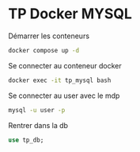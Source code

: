 # TP Docker MYSQL

Démarrer les conteneurs

```bash
docker compose up -d
```

Se connecter au conteneur docker

```bash
docker exec -it tp_mysql bash
```

Se connecter au user avec le mdp

```bash
mysql -u user -p
```

Rentrer dans la db
```sql
use tp_db;
```